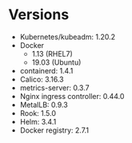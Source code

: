 # Versions

* Kubernetes/kubeadm: 1.20.2
* Docker
    * 1.13 (RHEL7)
    * 19.03 (Ubuntu)
* containerd: 1.4.1
* Calico: 3.16.3
* metrics-server: 0.3.7 
* Nginx ingress controller: 0.44.0
* MetalLB: 0.9.3
* Rook: 1.5.0
* Helm: 3.4.1
* Docker registry: 2.7.1
